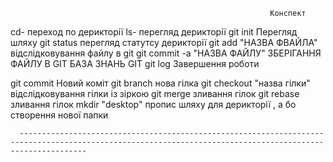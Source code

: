                                                               Конспект
cd- переход по дерикторії
ls- перегляд дерикторії
git init Перегляд шляху
git status перегляд статутсу дерикторії
git add "НАЗВА ФВАЙЛА"  відслідковування файлу в git
git commit -a "НАЗВА ФАЙЛУ"  ЗБЕРІГАННЯ ФАЙЛУ В GIT БАЗА ЗНАНЬ GIT
git log  Завершення роботи


git commit  Новий коміт
git branch нова гілка
git checkout "назва гілки"  відслідковування гілки із зіркою
git merge зливання гілок
git rebase зливання гілок
mkdir "desktop" пропис шляху для дерикторії , а бо створення нової папки

      -----------------------------------------------------------------------------------------------------------------------------------------------------------
      
